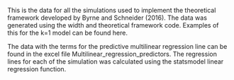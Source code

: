 This is the data for all the simulations used to implement the theoretical framework developed by Byrne and Schneider (2016). The data was generated using the width and theoretical framework code. Examples of this for the k=1 model can be found here. 

The data with the terms for the predictive multilinear regression line can be found in the excel file  Multilinear_regression_predictors. The regression lines for each of the simulation was calculated using the statsmodel linear regression function.  
